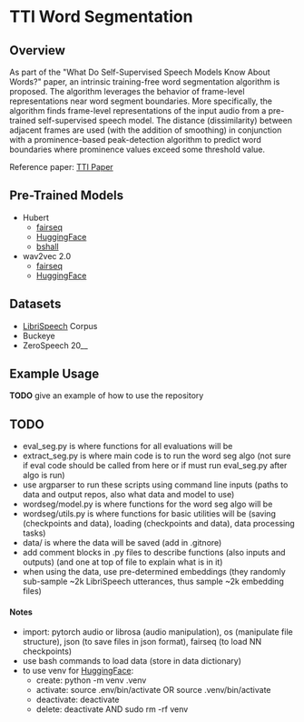 # TTI Word Segmentation

## Overview
As part of the "What Do Self-Supervised Speech Models Know About Words?" paper, an intrinsic training-free word segmentation algorithm is proposed. The algorithm leverages the behavior of frame-level representations near word segment boundaries. More specifically, the algorithm finds frame-level representations of the input audio from a pre-trained self-supervised speech model. The distance (dissimilarity) between adjacent frames are used (with the addition of smoothing) in conjunction with a prominence-based peak-detection algorithm to predict word boundaries where prominence values exceed some threshold value.

Reference paper: [TTI Paper](https://arxiv.org/abs/2307.00162)

## Pre-Trained Models
- Hubert
  - [fairseq](https://github.com/facebookresearch/fairseq/tree/main/examples/hubert)
  - [HuggingFace](https://huggingface.co/docs/transformers/en/model_doc/hubert)
  - [bshall](https://github.com/bshall/hubert/tree/main)
- wav2vec 2.0
  - [fairseq](https://github.com/facebookresearch/fairseq/tree/main/examples/wav2vec)
  - [HuggingFace](https://huggingface.co/docs/transformers/en/model_doc/wav2vec2)

## Datasets
- [LibriSpeech](https://www.openslr.org/12) Corpus
- Buckeye
- ZeroSpeech 20__

## Example Usage
**TODO** give an example of how to use the repository

## TODO
- eval_seg.py is where functions for all evaluations will be
- extract_seg.py is where main code is to run the word seg algo (not sure if eval code should be called from here or if must run eval_seg.py after algo is run)
- use argparser to run these scripts using command line inputs (paths to data and output repos, also what data and model to use)
- wordseg/model.py is where functions for the word seg algo will be
- wordseg/utils.py is where functions for basic utilities will be (saving (checkpoints and data), loading (checkpoints and data), data processing tasks)
- data/ is where the data will be saved (add in .gitnore)
- add comment blocks in .py files to describe functions (also inputs and outputs) (and one at top of file to explain what is in it)
- when using the data, use pre-determined embeddings (they randomly sub-sample ~2k LibriSpeech utterances, thus sample ~2k embedding files)

#### Notes
- import: pytorch audio or librosa (audio manipulation), os (manipulate file structure), json (to save files in json format), fairseq (to load NN checkpoints)
- use bash commands to load data (store in data dictionary)
- to use venv for [HuggingFace](https://huggingface.co/docs/transformers/en/installation):
  - create: python -m venv .venv
  - activate: source .env/bin/activate OR source .venv/bin/activate
  - deactivate: deactivate
  - delete: deactivate AND sudo rm -rf venv